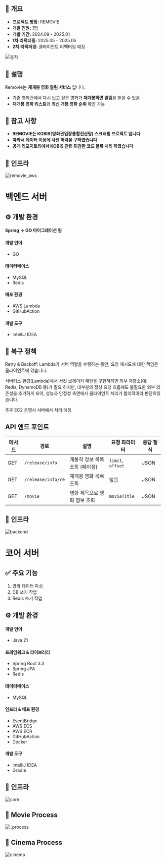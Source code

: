 
## **📌 개요**

- **프로젝트 명칭:** REMOVIE
- **개발 인원:** 1명
- **개발 기간:** 2024.09 - 2025.01
- **1차 리팩터링:** 2025.05 - 2025.05
- **2차 리팩터링:** 클라이언트 리팩터링 예정

![동작](https://github.com/user-attachments/assets/7ecb203c-98bc-42f5-b572-4b21aabb6db3)


## **📌 설명**

Removie는 **재개봉 영화 알림 서비스** 입니다.

- 기존 영화관에서 다시 보고 싶은 영화가 **재개봉하면 알림**을 받을 수 있음
- **재개봉 영화 리스트**와 **최신 개봉 영화 순위** 확인 가능


## **📌 참고 사항**
- **REMOVIE는 KOBIS(영화관입장통합전산망) 스크래핑 프로젝트 입니다**
- **따라서 데이터 이용에 사전 허락을 구하였습니다**
- **공개 리포지토리에서 KOBIS 관련 민감한 코드 블록 처리 하였습니다**


## **📌 인프라**

![removie_aws](https://github.com/user-attachments/assets/8fae0b20-c427-417b-9635-66b4ab5871e8)



# 백엔드 서버


## **⚙️ 개발 환경**

#### Spring -> GO 마이그레이션 됨
#### **개발 언어**

- GO

#### **데이터베이스**

- MySQL
- Redis

#### **배포 환경**

- AWS Lambda
- GitHubAction

#### **개발 도구**

- IntelliJ IDEA


## **🔄 복구 정책**

Retry & Backoff: Lambda가 서버 역할을 수행하는 동안, 요청 재시도에 대한 책임은 클라이언트에 있습니다.

서버리스 환경(Lambda)에서 서킷 브레이커 패턴을 구현하려면 외부 저장소(예: Redis, DynamoDB 등)가 필요 하지만,
대부분의 정상 요청 흐름에도 불필요한 외부 의존성을 추가하게 되어,
성능과 안정성 측면에서 클라이언트 처리가 합리적이라 판단하였습니다.

추후 EC2 운영시 서버에서 처리 예정.

## API 엔드 포인트

| 메서드 | 경로                 | 설명                 | 요청 파라미터           | 응답 형식 |
| --- | ------------------ | ------------------ | ----------------- | ----- |
| GET | `/release/info`    | 개봉작 정보 목록 조회 (페이징) | `limit`, `offset` | JSON  |
| GET | `/release/info/re` | 재개봉 영화 목록 조회       | 없음                | JSON  |
| GET | `/movie`           | 영화 제목으로 영화 정보 조회   | `movieTitle`      | JSON  |


## **📌 인프라**



![backend](https://github.com/user-attachments/assets/047dcd5e-6809-41ee-b77b-38840af823f1)



# 코어 서버


## **✅ 주요 기능**

1. 영화 데이터 파싱
2. DB 쓰기 작업
3. Redis 쓰기 작업


## **⚙️ 개발 환경**

#### **개발 언어**

- Java 21

#### **프레임워크 & 라이브러리**

- Spring Boot 3.3
- Spring JPA 
- Redis

#### **데이터베이스**

- MySQL 

#### **인프라 & 배포 환경**
- EventBridge
- AWS ECS
- AWS ECR
- GitHubAction
- Docker

#### **개발 도구**

- IntelliJ IDEA
- Gradle


## **📌 인프라**
![core](https://github.com/user-attachments/assets/a13d3532-3bb4-4104-924d-3225e81f461f)



## **📌 Movie Process**
![_process](https://github.com/user-attachments/assets/873632b0-4d14-4d7f-8331-8050cf2bdcac)


## **📌 Cinema Process**
![cinema](https://github.com/user-attachments/assets/7882fe0e-af0c-40a4-aacb-95e9175d3915)

